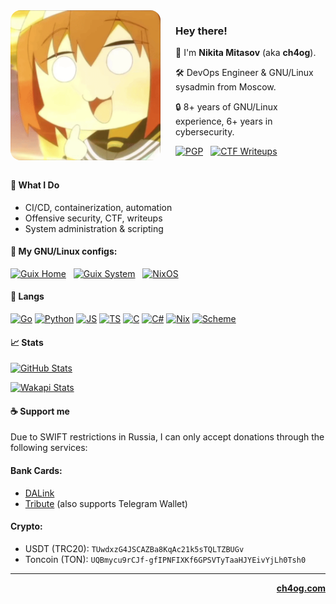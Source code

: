 <img align="left" src="./assets/shika.gif" height="240px" style="border-radius: 16px; margin-right: 24px; height: 15rem !important; width: 15rem !important;" />

### Hey there!

👋 I'm **Nikita Mitasov** (aka **ch4og**).

🛠️ DevOps Engineer & GNU/Linux sysadmin from Moscow.

🔒 8+ years of GNU/Linux experience, 6+ years in cybersecurity.

[![PGP](https://img.shields.io/badge/PGP-0x4DCC7AB7FC75319B-424242?logo=gnuprivacyguard&logoColor=white&style=for-the-badge)](https://codeberg.org/ch4og.gpg)&nbsp;&nbsp;
[![CTF Writeups](https://img.shields.io/badge/CTF-writeups-424242?logo=notion&logoColor=white&style=for-the-badge)](https://ctf.ch4og.com)
<br>
<br>

#### 🚀 What I Do

- CI/CD, containerization, automation
- Offensive security, CTF, writeups
- System administration & scripting

#### 🐧 My GNU/Linux configs:

[![Guix Home](https://img.shields.io/badge/Guix%20Home-FF8000?logo=gnu&logoColor=white&style=for-the-badge)](https://codeberg.org/ch4og/guix-home)&nbsp;&nbsp;
[![Guix System](https://img.shields.io/badge/Guix%20System-FF8000?logo=gnu&logoColor=white&style=for-the-badge)](https://codeberg.org/ch4og/guixsd-config)&nbsp;&nbsp;
[![NixOS](https://img.shields.io/badge/NixOS-5277C3?logo=nixos&logoColor=white&style=for-the-badge)](https://codeberg.org/ch4og/nixos-config)

#### 🧰 Langs

[![Go](https://img.shields.io/badge/Go-00ADD8?style=for-the-badge)](#)
[![Python](https://img.shields.io/badge/Python-3776AB?style=for-the-badge)](#)
[![JS](https://img.shields.io/badge/JS-F7DF1E?style=for-the-badge)](#)
[![TS](https://img.shields.io/badge/TS-3178C6?style=for-the-badge)](#)
[![C](https://img.shields.io/badge/C-A8B9CC?style=for-the-badge)](#)
[![C#](https://img.shields.io/badge/C%23-239120?style=for-the-badge)](#)
[![Nix](https://img.shields.io/badge/Nix-7E91DF?style=for-the-badge)](#)
[![Scheme](https://img.shields.io/badge/Scheme-1e4aec?style=for-the-badge)](#)

#### 📈 Stats

[![GitHub Stats](https://github-readme-stats.vercel.app/api?username=ch4og&show_icons=true&hide_title=true&count_private=true&theme=dark)](#)

[![Wakapi Stats](https://github-readme-stats.vercel.app/api/wakatime?username=ch4og&theme=dark&hide=unknown&api_domain=wakapi.dev&layout=compact)](#)

#### ☕ Support me

Due to SWIFT restrictions in Russia, I can only accept donations through the
following services:

#### Bank Cards:

- [DALink](https://dalink.to/ch4og)
- [Tribute](https://t.me/tribute/app?startapp=dx9j) (also supports Telegram
  Wallet)

#### Crypto:

- USDT (TRC20): `TUwdxzG4JSCAZBa8KqAc21k5sTQLTZBUGv`
- Toncoin (TON): `UQBmycu9rCJf-gfIPNFIXKf6GPSVTyTaaHJYEivYjLh0Tsh0`

---

<div align="right">

[**ch4og.com**](https://ch4og.com)

</div>
